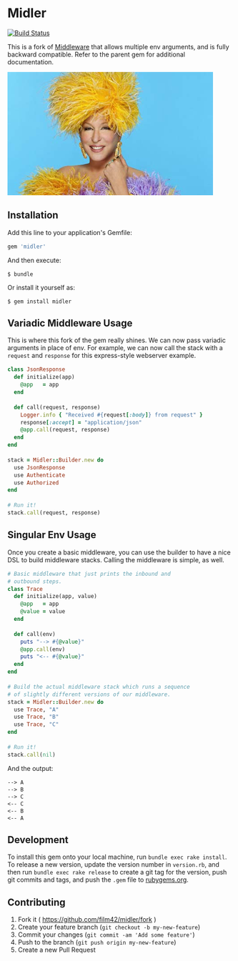 # Midler

[![Build Status](https://travis-ci.org/film42/midler.svg)](https://travis-ci.org/film42/midler)

This is a fork of [Middleware](https://github.com/mitchellh/middleware) that allows multiple env arguments, and is fully backward compatible. Refer to the parent gem for additional documentation.

![Recite: "boil, boil, toil and trouble..."](midler.jpg)

## Installation

Add this line to your application's Gemfile:

```ruby
gem 'midler'
```

And then execute:

    $ bundle

Or install it yourself as:

    $ gem install midler

## Variadic Middleware Usage

This is where this fork of the gem really shines. We can now pass variadic arguments in place of env. For example, we can now call the stack with a `request` and `response` for this express-style webserver example.

```ruby
class JsonResponse
  def initialize(app)
    @app   = app
  end

  def call(request, response)
    Logger.info { "Received #{request[:body]} from request" }
    response[:accept] = "application/json"
    @app.call(request, response)
  end
end

stack = Midler::Builder.new do
  use JsonResponse
  use Authenticate
  use Authorized
end

# Run it!
stack.call(request, response)
```

## Singular Env Usage

Once you create a basic middleware, you can use the builder to
have a nice DSL to build middleware stacks. Calling the middleware
is simple, as well.

```ruby
# Basic middleware that just prints the inbound and
# outbound steps.
class Trace
  def initialize(app, value)
    @app   = app
    @value = value
  end

  def call(env)
    puts "--> #{@value}"
    @app.call(env)
    puts "<-- #{@value}"
  end
end

# Build the actual middleware stack which runs a sequence
# of slightly different versions of our middleware.
stack = Midler::Builder.new do
  use Trace, "A"
  use Trace, "B"
  use Trace, "C"
end

# Run it!
stack.call(nil)
```

And the output:

```
--> A
--> B
--> C
<-- C
<-- B
<-- A
```

## Development

To install this gem onto your local machine, run `bundle exec rake install`. To release a new version, update the version number in `version.rb`, and then run `bundle exec rake release` to create a git tag for the version, push git commits and tags, and push the `.gem` file to [rubygems.org](https://rubygems.org).

## Contributing

1. Fork it ( https://github.com/film42/midler/fork )
2. Create your feature branch (`git checkout -b my-new-feature`)
3. Commit your changes (`git commit -am 'Add some feature'`)
4. Push to the branch (`git push origin my-new-feature`)
5. Create a new Pull Request
